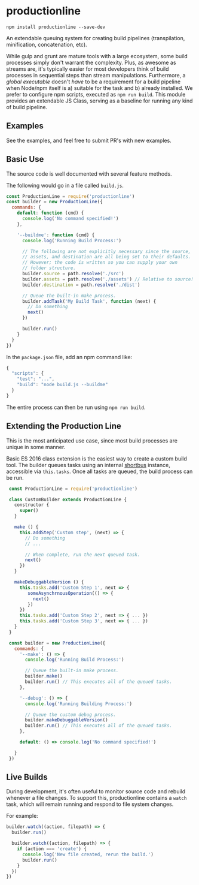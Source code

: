 # productionline

`npm install productionline --save-dev`

An extendable queuing system for creating build pipelines (transpilation, minification, concatenation, etc).

While gulp and grunt are mature tools with a large ecosystem, some build processes simply don't warrant the complexity. Plus, as awesome as streams are, it's typically easier for most developers think of build processes in sequential steps than stream manipulations. Furthermore, a _global executable_ doesn't _have_ to be a requirement for a build pipeline when Node/npm itself is a) suitable for the task and b) already installed. We prefer to configure npm scripts, executed as `npm run build`. This module provides an extendable JS Class, serving as a baseline for running any kind of build pipeline.

## Examples

See the examples, and feel free to submit PR's with new examples.

## Basic Use

The source code is well documented with several feature methods.

The following would go in a file called `build.js`.

```js
const ProductionLine = require('productionline')
const builder = new ProductionLine({
  commands: {
    default: function (cmd) {
      console.log('No command specified!')
    },

    '--buildme': function (cmd) {
      console.log('Running Build Process:')

      // The following are not explicitly necessary since the source,
      // assets, and destination are all being set to their defaults.
      // However; the code is written so you can supply your own
      // folder structure.
      builder.source = path.resolve('./src')
      builder.assets = path.resolve('./assets') // Relative to source!
      builder.destination = path.resolve('./dist')

      // Queue the built-in make process.
      builder.addTask('My Build Task', function (next) {
        // Do something
        next()
      })

      builder.run()
    }
  }
})
```

In the `package.json` file, add an npm command like:

```js
{
  "scripts": {
    "test": "...",
    "build": "node build.js --buildme"
  }
}
```

The entire process can then be run using `npm run build`.

## Extending the Production Line

This is the most anticipated use case, since most build processes are unique in some manner.

Basic ES 2016 class extension is the easiest way to create a custom build tool. The builder queues tasks using an internal  [shortbus](https://github.com/coreybutler/shortbus) instance, accessible via `this.tasks`. Once all tasks are queued, the build process can be run.

```js
 const ProductionLine = require('productionline')

 class CustomBuilder extends ProductionLine {
   constructor {
     super()
   }

   make () {
     this.addStep('Custom step', (next) => {
       // Do something
       // ...

       // When complete, run the next queued task.
       next()
     })
   }

   makeDebuggableVersion () {
     this.tasks.add('Custom Step 1', next => {
        someAsynchrnousOperation(() => {
          next()
        })
     })
     this.tasks.add('Custom Step 2', next => { ... })
     this.tasks.add('Custom Step 3', next => { ... })
   }
 }

 const builder = new ProductionLine({
   commands: {
     '--make': () => {
       console.log('Running Build Process:')

       // Queue the built-in make process.
       builder.make()
       builder.run() // This executes all of the queued tasks.
     },

     '--debug': () => {
       console.log('Running Building Process:')

       // Queue the custom debug process.
       builder.makeDebuggableVersion()
       builder.run() // This executes all of the queued tasks.
     },

     default: () => console.log('No command specified!')

   }
 })
 ```

## Live Builds

During development, it's often useful to monitor source code and rebuild whenever a file changes. To support this, productionline contains a `watch`
task, which will remain running and respond to file system changes.

For example:

```js
builder.watch((action, filepath) => {
  builder.run()

  builder.watch((action, filepath) => {
    if (action === 'create') {
      console.log('New file created, rerun the build.')
      builder.run()
    }
  })
})
```
